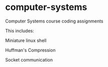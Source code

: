 # computer-systems
Computer Systems course coding assignments

This includes:

Miniature linux shell

Huffman's Compression

Socket communication
